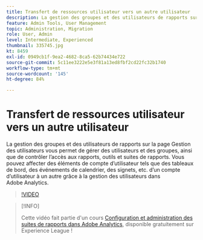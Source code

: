 ```yaml
---
title: Transfert de ressources utilisateur vers un autre utilisateur
description: La gestion des groupes et des utilisateurs de rapports sur la page Gestion des utilisateurs vous permet de gérer des utilisateurs et des groupes, ainsi que de contrôler l’accès aux rapports, outils et suites de rapports. Vous pouvez affecter des éléments de compte d’utilisateur tels que des tableaux de bord, des événements de calendrier, des signets, etc. d’un compte d’utilisateur à un autre grâce à la gestion des utilisateurs dans Adobe Analytics.
feature: Admin Tools, User Management
topic: Administration, Migration
role: User, Admin
level: Intermediate, Experienced
thumbnail: 335745.jpg
kt: 8459
exl-id: 0949cb1f-9ea2-4682-8ca5-62b74434e722
source-git-commit: 5c11ee3222e5e3f81a13ed8fbf2cd22fc32b1740
workflow-type: tm+mt
source-wordcount: '145'
ht-degree: 84%

---
```


# Transfert de ressources utilisateur vers un autre utilisateur

La gestion des groupes et des utilisateurs de rapports sur la page Gestion des utilisateurs vous permet de gérer des utilisateurs et des groupes, ainsi que de contrôler l’accès aux rapports, outils et suites de rapports. Vous pouvez affecter des éléments de compte d’utilisateur tels que des tableaux de bord, des événements de calendrier, des signets, etc. d’un compte d’utilisateur à un autre grâce à la gestion des utilisateurs dans Adobe Analytics.

>[!VIDEO](https://video.tv.adobe.com/v/335745/?quality=12&learn=on)

>[!INFO]
>
> Cette vidéo fait partie d&#39;un cours [Configuration et administration des suites de rapports dans Adobe Analytics](https://experienceleague.adobe.com/?recommended=Analytics-A-1-2021.1.administration&amp;lang=fr), disponible gratuitement sur Experience League !